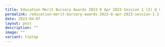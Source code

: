```yaml
---
title: Education Merit Bursary Awards 2023 8 Apr 2023 Session 1 (2) @ Cairnhill CC
permalink: /education-merit-bursary-awards-2023-8-apr-2023-session-1-2-cairnhill-cc/
date: 2023-04-07
layout: post
description: ""
image: ""
variant: tiptap
---
```

